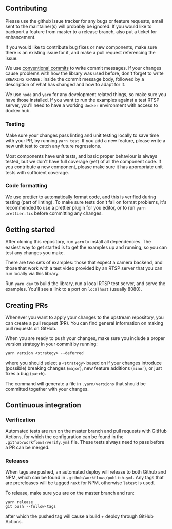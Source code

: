 ## Contributing

Please use the github issue tracker for any bugs or feature requests,
email sent to the maintainer(s) will probably be ignored.
If you would like to backport a feature from master to a release
branch, also put a ticket for enhancement.

If you would like to contribute bug fixes or new components,
make sure there is an existing issue for it, and make a pull
request referencing the issue.

We use [conventional commits](https://www.conventionalcommits.org) to write commit messages.
If your changes cause problems with how the library was used before,
don't forget to write `BREAKING CHANGE:` inside the commit message body,
followed by a description of what has changed and how to adapt for it.

We use `node` and `yarn` for any development related things, so make sure you
have those installed. If you want to run the examples against a test RTSP server,
you'll need to have a working `docker` environment with access to docker hub.

### Testing

Make sure your changes pass linting and unit testing locally to save time with your PR,
by running `yarn test`.
If you add a new feature, please write a new unit test to catch any future regressions.

Most components have unit tests, and basic proper behaviour is always
tested, but we don't have full coverage (yet) of all the component code.
If you contribute a new component, please make sure it has appropriate
unit tests with sufficient coverage.

### Code formatting

We use [prettier](https://prettier.io/) to automatically format code, and this is verified
during testing (part of linting).
To make sure tests don't fail on format problems, it's recommended to use a prettier plugin
for you editor, or to run `yarn prettier:fix` before committing any changes.

## Getting started

After cloning this repository, run `yarn` to install all dependencies.
The easiest way to get started is to get the examples up and running,
so you can test any changes you make.

There are two sets of examples: those that expect a camera backend,
and those that work with a test video provided by an RTSP server that
you can run locally via this library.

Run `yarn dev` to build the library, run a local RTSP test server, and serve
the examples. You'll see a link to a port on `localhost` (usually 8080).

## Creating PRs

Whenever you want to apply your changes to the upstream repository,
you can create a pull request (PR). You can find general information
on making pull requests on GitHub.

When you are ready to push your changes,
make sure you include a proper version strategy in your commit by running:

```
yarn version <strategy> --deferred
```

where you should select a `<strategy>` based on if your changes introduce
(possible) breaking changes (`major`), new feature additions (`minor`),
or just fixes a bug (`patch`).

The command will generate a file in `.yarn/versions` that should be committed
together with your changes.

## Continuous integration

### Verification

Automated tests are run on the master branch and pull requests with GitHub Actions,
for which the configuration can be found in the `.github/workflows/verify.yml` file.
These tests always need to pass before a PR can be merged.

### Releases

When tags are pushed, an automated deploy will release to both Github and NPM, which
can be found in `.github/workflows/publish.yml`.
Any tags that are prereleases will be tagged `next` for NPM, otherwise `latest` is used.

To release, make sure you are on the master branch and run:

```
yarn release
git push --follow-tags
```

after which the pushed tag will cause a build + deploy through GitHub Actions.
